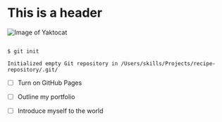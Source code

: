 # This is a header
![Image of Yaktocat](https://octodex.github.com/images/yaktocat.png)
```

$ git init

Initialized empty Git repository in /Users/skills/Projects/recipe-repository/.git/

```

- [ ] Turn on GitHub Pages

- [ ] Outline my portfolio

- [ ] Introduce myself to the world


